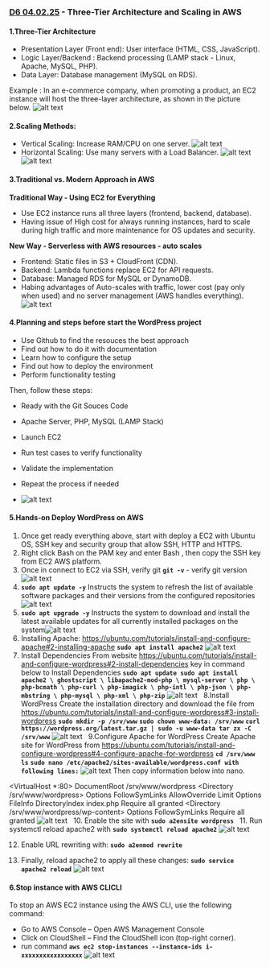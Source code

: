 ### <u>**D6 04.02.25**</u> - Three-Tier Architecture and Scaling in AWS

#### **1.Three-Tier Architecture**
* Presentation Layer (Front end): User interface (HTML, CSS, JavaScript).
* Logic Layer/Backend : Backend processing (LAMP stack - Linux, Apache, MySQL, PHP).
* Data Layer: Database management (MySQL on RDS).

Example : In an e-commerce company, when promoting a product, an EC2 instance will host the three-layer architecture, as shown in the picture below.
![alt text](<Assets/3 Tier application - 1.png>)

#### **2.Scaling Methods:**
* Vertical Scaling: Increase RAM/CPU on one server.
![alt text](<Assets/How vertical scaling works.png>)
* Horizontal Scaling: Use many servers with a Load Balancer.
![alt text](<Assets/How horizontal scaling works.png>)
![alt text](<Assets/3 Tier application - 2.png>)

#### **3.Traditional vs. Modern Approach in AWS**

  **Traditional Way - Using EC2 for Everything**
* Use EC2 instance runs all three layers (frontend, backend, database).
* Having issue of High cost for always running instances, hard to scale during high traffic and more maintenance for OS updates and security.

**New Way - Serverless with AWS resources - auto scales**
* Frontend: Static files in S3 + CloudFront (CDN).
* Backend: Lambda functions replace EC2 for API requests.
* Database: Managed RDS for MySQL or DynamoDB.
* Habing advantages of Auto-scales with traffic, lower cost (pay only when used) and no server management (AWS handles everything).
![alt text](<Assets/3 Tier application - 3.png>)

#### **4.Planning and steps before start the WordPress project**
* Use Github to find the resouces the best approach
* Find out how to do it with documentation
* Learn how to configure the setup
* Find out how to deploy the environment
* Perform functionality testing

Then, follow these steps:
* Ready with the Git Souces Code
* Apache Server, PHP, MySQL (LAMP Stack)
* Launch EC2
* Run test cases to verify functionality
* Validate the implementation
* Repeat the process if needed

* ![alt text](<Assets/word press.png>)

#### **5.Hands-on Deploy WordPress on AWS**
1. Once get ready everything above, start with deploy a EC2 with Ubuntu OS, SSH key and security group that allow SSH, HTTP and HTTPS.
&nbsp;
2. Right click Bash on the PAM key and enter Bash , then copy the SSH key from EC2 AWS platform.
&nbsp;
3. Once in connect to EC2 via SSH, verify git
**`git -v`** - verify git version
![alt text](<Assets/git V.png>)
&nbsp;
4.  **`sudo apt update -y`**
Instructs the system to refresh the list of available software packages and their versions from the configured repositories
![alt text](<Assets/apt update.png>)
&nbsp;
5.  **`sudo apt upgrade -y`**
Instructs the system to download and install the latest available updates for all currently installed packages on the system![alt text](<Assets/apt upgrade.png>)
&nbsp;
6. Installing Apache:
https://ubuntu.com/tutorials/install-and-configure-apache#2-installing-apache
**`sudo apt install apache2`**
![alt text](<Assets/install apche.png>)
&nbsp;
7. Install Dependencies
From website https://ubuntu.com/tutorials/install-and-configure-wordpress#2-install-dependencies key in command below to Install Dependencies
**`sudo apt update
sudo apt install apache2 \
                 ghostscript \
                 libapache2-mod-php \
                 mysql-server \
                 php \
                 php-bcmath \
                 php-curl \
                 php-imagick \
                 php-intl \
                 php-json \
                 php-mbstring \
                 php-mysql \
                 php-xml \
                 php-zip`**
![alt text](<Assets/install php.png>)
&nbsp;
8.Install WordPress
Create the installation directory and download the file from
https://ubuntu.com/tutorials/install-and-configure-wordpress#3-install-wordpress
**`sudo mkdir -p /srv/www`**
**`sudo chown www-data: /srv/www`**
**`curl https://wordpress.org/latest.tar.gz | sudo -u www-data tar zx -C /srv/www`**
![alt text](<Assets/Install WordPress.png>)
&nbsp;
9.Configure Apache for WordPress
Create Apache site for WordPress from https://ubuntu.com/tutorials/install-and-configure-wordpress#4-configure-apache-for-wordpress
**`cd /srv/www`**
**`ls`**
**`sudo nano /etc/apache2/sites-available/wordpress.conf with following lines:`**
![alt text](<Assets/enter nano.png>)
Then copy information below into nano.

<VirtualHost *:80>
    DocumentRoot /srv/www/wordpress
    <Directory /srv/www/wordpress>
        Options FollowSymLinks
        AllowOverride Limit Options FileInfo
        DirectoryIndex index.php
        Require all granted
    </Directory>
    <Directory /srv/www/wordpress/wp-content>
        Options FollowSymLinks
        Require all granted
    </Directory>
</VirtualHost>
![alt text](Assets/nano.png)
&nbsp;
10.  Enable the site with
    **`sudo a2ensite wordpress`**
&nbsp;
11. Run systemctl reload apache2 with
**`sudo systemctl reload apache2`**
![alt text](<Assets/enable website.png>)

12. Enable URL rewriting with:
**`sudo a2enmod rewrite`**

13. Finally, reload apache2 to apply all these changes:
**`sudo service apache2 reload`**
![alt text](<Assets/restart .png>)

#### **6.Stop instance with AWS CLICLI**
To stop an AWS EC2 instance using the AWS CLI, use the following command:
* Go to AWS Console – Open AWS Management Console
* Click on CloudShell – Find the CloudShell icon (top-right corner).
* run command **`aws ec2 stop-instances --instance-ids i-xxxxxxxxxxxxxxxxx`**
![alt text](<Assets/stop instance.png>)